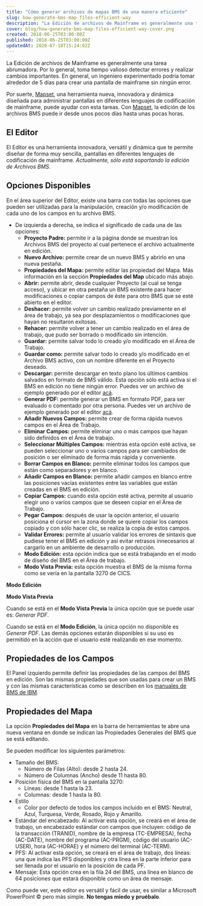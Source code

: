 ```yaml
---
title: "Cómo generar archivos de mapas BMS de una manera eficiente"
slug: how-generate-bms-map-files-efficient-way
description: "La Edición de archivos de Mainframe es generalmente una tarea abrumadora. Por lo general, toma tiempo valioso detectar errores y realizar cambios importantes."
cover: blog/how-generate-bms-map-files-efficient-way-cover.png
created: 2018-06-25T03:00:00Z
published: 2018-06-25T03:00:00Z
updatedAt: 2020-07-18T15:24:02Z
---
```




La Edición de archivos de Mainframe es generalmente una tarea abrumadora. Por lo general, toma tiempo valioso detectar errores y realizar cambios importantes. En general, un ingeniero experimentado podría tomar alrededor de 5 días para crear una pantalla de mainframe sin ningún error.

Por suerte, [Mapset](/es/blog/mapset), una herramienta nueva, innovadora y dinámica diseñada para administrar pantallas en diferentes lenguajes de codificación de mainframe, puede ayudar con esta tareas. Con [Mapset](/es/blog/mapset), la edición de los archivos BMS puede ir desde unos pocos días hasta unas pocas horas.



## El Editor

El Editor es una herramienta innovadora, versátil y dinámica que te permite diseñar de forma muy sencilla, pantallas en diferentes lenguajes de codificación de mainframe. *Actualmente, sólo está soportando la edición de Archivos BMS.*

<blog-image src="blog/how-generate-bms-map-files-efficient-way-editor.png" width="1287" height="712" alt="Editor BMS"></blog-image>

## Opciones Disponibles

En el área superior del Editor, existe una barra con todas las opciones que pueden ser utilizadas para la manipulación, creación y/o modificación de cada uno de los campos en tu archivo BMS.

<blog-image src="blog/how-generate-bms-map-files-efficient-way-properties.png" width="1015" height="56" alt="Propiedades del Mapa en el Editor"></blog-image>

- De izquierda a derecha, se indica el significado de cada una de las opciones:
  - **Proyecto Padre:** permite ir a la página donde se muestran los Archivos BMS del proyecto al cual pertenece el archivo actualmente en edición.
  - **Nuevo Archivo:** permite crear de un nuevo BMS y abrirlo en una nueva pestaña.
  - **Propiedades del Mapa:** permite editar las propiedad del Mapa. Más información en la sección **Propiedades del Map** ubicado más abajo.
  - **Abrir:** permite abrir, desde cualquier Proyecto (al cual se tenga acceso), y ubicar en otra pestaña un BMS existente para hacer modificaciones o copiar campos de éste para otro BMS que se esté abierto en el editor.
  - **Deshacer:** permite volver un cambio realizado previamente en el área de trabajo, ya sea por desplazamientos o modificaciones que hayan no resultaron exitosas.
  - **Rehacer:** permite volver a tener un cambio realizado en el área de trabajo, que pudo ser borrado o modificado sin intención.
  - **Guardar:** permite salvar todo lo creado y/o modificado en el Área de Trabajo.
  - **Guardar como:** permite salvar todo lo creado y/o modificado en el Archivo BMS activo, con un nombre diferente en el Proyecto deseado.
  - **Descargar:** permite descargar en texto plano los últimos cambios salvados en formato de BMS válido. Esta opción sólo está activa si el BMS en edición no tiene ningún error. Puedes ver un archivo de ejemplo generado por el editor [acá](https://media.bazzite.com/blog/2018/06/how-generate-bms-map-files-efficient-way-bms-example.txt).
  - **Generar PDF:** permite generar un BMS en formato PDF, para ser evaluado o comentado por otra persona. Puedes ver un archivo de ejemplo generado por el editor [acá](https://media.bazzite.com/blog/2018/06/how-generate-bms-map-files-efficient-way-pdf-report-example.pdf).
  - **Añadir Nuevos Campos:** permite crear de forma rápida nuevos campos en el Área de Trabajo.
  - **Eliminar Campos:** permite eliminar uno o más campos que hayan sido definidos en el Área de trabajo.
  - **Seleccionar Múltiples Campos:** mientras esta opción esté activa, se pueden seleccionar uno o varios campos para ser cambiados de posición o ser eliminado de forma más rápida y conveniente.
  - **Borrar Campos en Blanco:** permite eliminar todos los campos que están como separadores y en blanco.
  - **Añadir Campos en Blanco:** permite añadir campos en blanco entre las posiciones vacías existentes entre las variables que están creadas en el BMS en edición.
  - **Copiar Campos:** cuando esta opción esté activa, permite al usuario elegir uno o varios campos que se deseen copiar en el Área de Trabajo.
  - **Pegar Campos:** después de usar la opción anterior, el usuario posiciona el cursor en la zona donde se quiere copiar los campos copiado y con sólo hacer clic, se realiza la copia de estos campos.
  - **Validar Errores:** permite al usuario validar los errores de sintaxis que pudiese tener el BMS en edición y así evitar retrasos innecesarios al cargarlo en un ambiente de desarrollo o producción.
  - **Modo Edición:** esta opción indica que se está trabajando en el modo de diseño del BMS en el Área de trabajo.
  - **Modo Vista Previa:** esta opción muestra el BMS de la misma forma como se vería en la pantalla 3270 de CICS.



**Modo Edición**



<blog-image src="blog/how-generate-bms-map-files-efficient-way-edit-mode.png" width="720" height="504" alt="Modo Edición"></blog-image>

**Modo Vista Previa**

<blog-image src="blog/how-generate-bms-map-files-efficient-way-preview-mode.png" width="720" height="504" alt="Modo Vista Previa"></blog-image>

Cuando se está en el **Modo Vista Previa** la única opción que se puede usar es: *Generar PDF*.

Cuando se está en el **Modo Edición**, la única opción no disponible es *Generar PDF*. Las demás opciones estarán disponibles si su uso es permitido en la acción que el usuario esté realizando en ese momento.

## Propiedades de los Campos

El Panel izquierdo permite definir las propiedades de las campos del BMS en edición. Son las mismas propiedades que son usadas para crear un BMS y con las mismas características como se describen en los [manuales de BMS de IBM](https://www.ibm.com/support/knowledgecenter/SSQ2R2_9.0.1/com.ibm.etools.bmseditor.doc/topics/tbm013.html).

## Propiedades del Mapa

La opción **Propiedades del Mapa** en la barra de herramientas te abre una nueva ventana en donde se indican las Propiedades Generales del BMS que se está editando.

Se pueden modificar los siguientes parámetros:

- Tamaño del BMS:
  - Número de Filas (Alto): desde 2 hasta 24.
  - Número de Columnas (Ancho) desde 11 hasta 80.
- Posición física del BMS en la pantalla 3270:
  - Líneas: desde 1 hasta la 23.
  - Columnas: desde 1 hasta la 80.
- Estilo
  - Color por defecto de todos los campos incluido en el BMS: Neutral, Azul, Turquesa, Verde, Rosado, Rojo y Amarillo.
- Estándar del encabezado: Al activar esta opción, se creará en el área de trabajo, un encabezado estándar con campos que incluyen: código de la transacción (TRANID), nombre de la empresa (TC-EMPRESA), fecha (AC-DATE), nombre del programa (AC-PRGM), código del usuario (AC-USER), hora (AC-HORAE) y el número del terminal (AC-TERM).
- PFS: Al activar esta opción, se creará en el área de trabajo, dos líneas: una que indica las PFS disponibles y otra línea en la parte inferior para ser llenada por el usuario en la posición de cada PF.
- Mensaje: Esta opción crea en la fila 24 del BMS, una línea en blanco de 64 posiciones que estará disponible como un área de mensaje.



Como puede ver, este editor es versátil y fácil de usar, es similar a Microsoft PowerPoint © pero más simple. **No tengas miedo y pruébalo**.